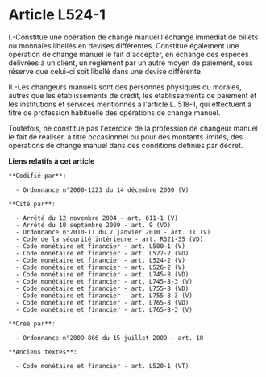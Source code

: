 # Article L524-1

I.-Constitue une opération de change manuel l'échange immédiat de billets ou monnaies libellés en devises différentes.
Constitue également une opération de change manuel le fait d'accepter, en échange des espèces délivrées à un client, un
règlement par un autre moyen de paiement, sous réserve que celui-ci soit libellé dans une devise différente. 

II.-Les changeurs manuels sont des personnes physiques ou morales, autres que les établissements de crédit, les
établissements de paiement et les institutions et services mentionnés à l'article L. 518-1, qui effectuent à titre de
profession habituelle des opérations de change manuel. 

Toutefois, ne constitue pas l'exercice de la profession de changeur manuel le fait de réaliser, à titre occasionnel ou pour
des montants limités, des opérations de change manuel dans des conditions définies par décret.

**Liens relatifs à cet article**

	**Codifié par**:

	  - Ordonnance n°2000-1223 du 14 décembre 2000 (V)

	**Cité par**:

	  - Arrêté du 12 novembre 2004 - art. 611-1 (V)
	  - Arrêté du 10 septembre 2009 - art. 9 (VD)
	  - Ordonnance n°2010-11 du 7 janvier 2010 - art. 11 (V)
	  - Code de la sécurité intérieure - art. R321-35 (VD)
	  - Code monétaire et financier - art. L500-1 (V)
	  - Code monétaire et financier - art. L522-2 (VD)
	  - Code monétaire et financier - art. L524-2 (V)
	  - Code monétaire et financier - art. L526-2 (V)
	  - Code monétaire et financier - art. L745-8 (VD)
	  - Code monétaire et financier - art. L745-8-3 (V)
	  - Code monétaire et financier - art. L755-8 (VD)
	  - Code monétaire et financier - art. L755-8-3 (V)
	  - Code monétaire et financier - art. L765-8 (VD)
	  - Code monétaire et financier - art. L765-8-3 (V)

	**Créé par**:

	  - Ordonnance n°2009-866 du 15 juillet 2009 - art. 10

	**Anciens textes**:

	  - Code monétaire et financier - art. L520-1 (VT)
